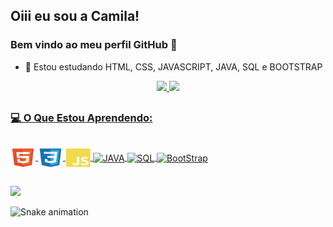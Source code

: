 ## Oiii eu sou a Camila! 
### Bem vindo ao meu perfil GitHub 👋
- 🌱 Estou estudando HTML, CSS, JAVASCRIPT, JAVA, SQL e BOOTSTRAP

 <div align="center">
  <a href="https://github.com/Camila-Tech">
  <img height="160em" src="https://github-readme-stats.vercel.app/api?username=Camila-Tech&show_icons=true&theme=dracula&include_all_commits=true&count_private=true"/>
  <img height="160em" src="https://github-readme-stats.vercel.app/api/top-langs/?username=Camila-Tech&hide=shell,ruby&show_icons=true&theme=dracula&include_all_commits=true&count_private=true" src="https://github.com/Camila-Tech/github-readme-stats"/>
</div>
 
 ##
 
 ### 💻 O Que Estou Aprendendo:
<div style="display: inline_block"><br>
  <img align="center" alt="HTML" height="30" width="40" src="https://raw.githubusercontent.com/devicons/devicon/master/icons/html5/html5-original.svg">
  <img align="center" alt="CSS" height="30" width="40" src="https://raw.githubusercontent.com/devicons/devicon/master/icons/css3/css3-original.svg">
  <img align="center" alt="Js" height="30" width="40" src="https://raw.githubusercontent.com/devicons/devicon/master/icons/javascript/javascript-plain.svg">
  <img align="center" alt="JAVA" height="40" width="40" src="https://cdn.jsdelivr.net/gh/devicons/devicon/icons/java/java-original-wordmark.svg" />
  <img align="center" alt="SQL" height="40" width="40" src="https://user-images.githubusercontent.com/4249331/52232852-e2c4f780-28bd-11e9-835d-1e3cf3e43888.png"/>
  <img align="center" alt="BootStrap" height="30" width="40" src="https://cdn.jsdelivr.net/gh/devicons/devicon/icons/bootstrap/bootstrap-plain.svg" />
 
##
 <div>
  <a href="https://www.linkedin.com/in/camila-silva-a61164227/" target="_blank"><img src="https://img.shields.io/badge/-LinkedIn-%230077B5?style=for-the-badge&logo=linkedin&logoColor=white" target="_blank"></a>   
</div>

 ![Snake animation](https://github.com/Camila-Tech/Camila-Tech/blob/output/github-contribution-grid-snake.svg)
